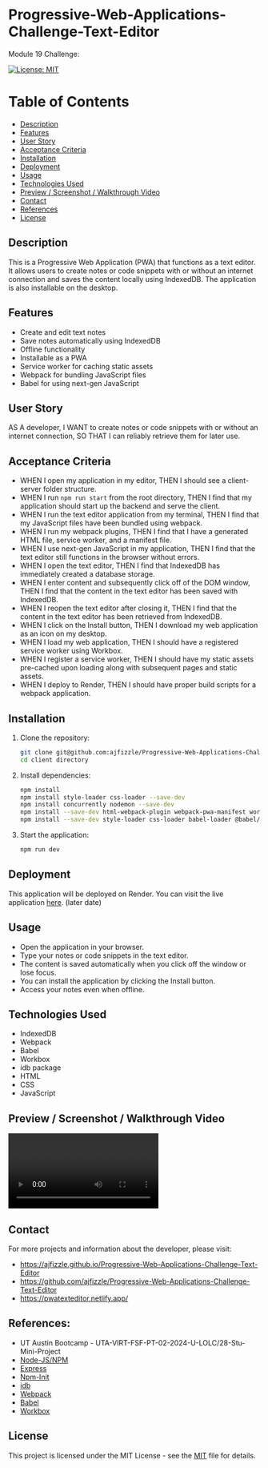 # Progressive-Web-Applications-Challenge-Text-Editor

Module 19 Challenge:

[![License: MIT](https://img.shields.io/badge/License-MIT-yellow.svg)](https://opensource.org/licenses/MIT)

# Table of Contents

- [Description](#description)
- [Features](#features)
- [User Story](#user-story)
- [Acceptance Criteria](#acceptance-criteria)
- [Installation](#installation)
- [Deployment](#deployment)
- [Usage](#usage)
- [Technologies Used](#technologies-used)
- [Preview / Screenshot / Walkthrough Video](#preview--screenshot--walkthrough-video)
- [Contact](#contact)
- [References](#references)
- [License](#license)

## Description

This is a Progressive Web Application (PWA) that functions as a text editor. It allows users to create notes or code snippets with or without an internet connection and saves the content locally using IndexedDB. The application is also installable on the desktop.

## Features

- Create and edit text notes
- Save notes automatically using IndexedDB
- Offline functionality
- Installable as a PWA
- Service worker for caching static assets
- Webpack for bundling JavaScript files
- Babel for using next-gen JavaScript

## User Story

AS A developer,
I WANT to create notes or code snippets with or without an internet connection,
SO THAT I can reliably retrieve them for later use.

## Acceptance Criteria

- WHEN I open my application in my editor, THEN I should see a client-server folder structure.
- WHEN I run `npm run start` from the root directory, THEN I find that my application should start up the backend and serve the client.
- WHEN I run the text editor application from my terminal, THEN I find that my JavaScript files have been bundled using webpack.
- WHEN I run my webpack plugins, THEN I find that I have a generated HTML file, service worker, and a manifest file.
- WHEN I use next-gen JavaScript in my application, THEN I find that the text editor still functions in the browser without errors.
- WHEN I open the text editor, THEN I find that IndexedDB has immediately created a database storage.
- WHEN I enter content and subsequently click off of the DOM window, THEN I find that the content in the text editor has been saved with IndexedDB.
- WHEN I reopen the text editor after closing it, THEN I find that the content in the text editor has been retrieved from IndexedDB.
- WHEN I click on the Install button, THEN I download my web application as an icon on my desktop.
- WHEN I load my web application, THEN I should have a registered service worker using Workbox.
- WHEN I register a service worker, THEN I should have my static assets pre-cached upon loading along with subsequent pages and static assets.
- WHEN I deploy to Render, THEN I should have proper build scripts for a webpack application.

## Installation

1. Clone the repository:
   ```bash
   git clone git@github.com:ajfizzle/Progressive-Web-Applications-Challenge-Text-Editor.git
   cd client directory
   ```
2. Install dependencies:

   ```bash
   npm install
   npm install style-loader css-loader --save-dev
   npm install concurrently nodemon --save-dev
   npm install --save-dev html-webpack-plugin webpack-pwa-manifest workbox-webpack-plugin
   npm install --save-dev style-loader css-loader babel-loader @babel/core @babel/preset-env @babel/plugin-proposal-object-rest-spread @babel/transform-runtime

   ```

3. Start the application:
   ```bash
   npm run dev
   ```

## Deployment

This application will be deployed on Render. You can visit the live application [here](https://texteditor-pwa-8bd1badc9170.herokuapp.com/). (later date)

## Usage

- Open the application in your browser.
- Type your notes or code snippets in the text editor.
- The content is saved automatically when you click off the window or lose focus.
- You can install the application by clicking the Install button.
- Access your notes even when offline.

## Technologies Used

- IndexedDB
- Webpack
- Babel
- Workbox
- idb package
- HTML
- CSS
- JavaScript

## Preview / Screenshot / Walkthrough Video

<video controls src="Progressive-Web-Applications-Challenge-Text-Editor.mp4" title="Title"></video>

## Contact

For more projects and information about the developer, please visit:

- https://ajfizzle.github.io/Progressive-Web-Applications-Challenge-Text-Editor
- https://github.com/ajfizzle/Progressive-Web-Applications-Challenge-Text-Editor
- https://pwatexteditor.netlify.app/

## References:

- UT Austin Bootcamp - UTA-VIRT-FSF-PT-02-2024-U-LOLC/28-Stu-Mini-Project
- [Node-JS/NPM](https://docs.npmjs.com/downloading-and-installing-node-js-and-npm)
- [Express](https://expressjs.com/en/starter/installing.html)
- [Npm-Init](https://docs.npmjs.com/cli/v10/commands/npm-init)
- [idb](https://www.npmjs.com/package/idb)
- [Webpack](https://webpack.js.org/)
- [Babel](https://babeljs.io/)
- [Workbox](https://developers.google.com/web/tools/workbox)

## License

This project is licensed under the MIT License - see the [MIT](LICENSE) file for details.
